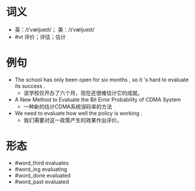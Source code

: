 # 词义
- 英：/ɪˈvæljueɪt/； 美：/ɪˈvæljueɪt/
- #vt 评价；评估；估计
# 例句
- The school has only been open for six months , so it 's hard to evaluate its success .
	- 该学校仅开办了六个月，现在还很难估计它的成就。
- A New Method to Evaluate the Bit Error Probability of CDMA System
	- 一种新的估计CDMA系统误码率的方法
- We need to evaluate how well the policy is working .
	- 我们需要对这一政策产生的效果作出评价。
# 形态
- #word_third evaluates
- #word_ing evaluating
- #word_done evaluated
- #word_past evaluated
